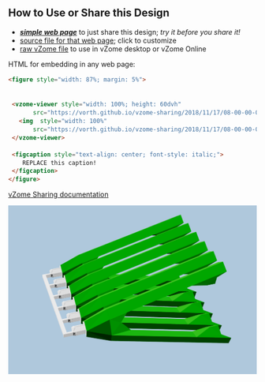 
## How to Use or Share this Design

 - [***simple web page***](<https://vorth.github.io/vzome-sharing/2018/11/17/08-00-00-000Z-green-Vs-for-dodec-diagonals-THIN/>) to just share this design; *try it before you share it!*
 - [source file for that web page](<https://github.com/vorth/vzome-sharing/edit/main/2018/11/17/08-00-00-000Z-green-Vs-for-dodec-diagonals-THIN/index.md>); click to customize
 - [raw vZome file](<https://raw.githubusercontent.com/vorth/vzome-sharing/main/2018/11/17/08-00-00-000Z-green-Vs-for-dodec-diagonals-THIN/green-Vs-for-dodec-diagonals-THIN.vZome>) to use in vZome desktop or vZome Online
 
 HTML for embedding in any web page:
 ```html
<figure style="width: 87%; margin: 5%">
  
  
  <vzome-viewer style="width: 100%; height: 60dvh" 
        src="https://vorth.github.io/vzome-sharing/2018/11/17/08-00-00-000Z-green-Vs-for-dodec-diagonals-THIN/green-Vs-for-dodec-diagonals-THIN.vZome" >
    <img  style="width: 100%"
        src="https://vorth.github.io/vzome-sharing/2018/11/17/08-00-00-000Z-green-Vs-for-dodec-diagonals-THIN/green-Vs-for-dodec-diagonals-THIN.png" >
  </vzome-viewer>

  <figcaption style="text-align: center; font-style: italic;">
     REPLACE this caption!
  </figcaption>
</figure>

 ```

[vZome Sharing documentation](https://vzome.github.io/vzome/sharing.html#how-it-works)

![Image](<green-Vs-for-dodec-diagonals-THIN.png>)

